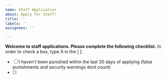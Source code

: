 ```yaml
---
name: Staff Application
about: Apply for Staff!
title: ''
labels: ''
assignees: ''

---
```


**Welcome to staff applications. Please complete the following checklist.**
In order to check a box, type X in the [ ].
- [ ] I haven't been punished within the last 30 days of applying (false punishments and security warnings dont count)
- [ ]
